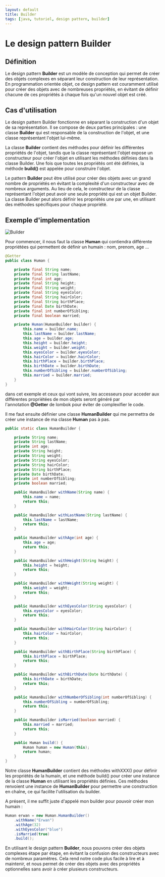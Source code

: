 ```yaml
---
layout: default
title: Builder
tags: [java, tutoriel, design pattern, builder]
---
```


# Le design pattern Builder

## Définition

Le design pattern **Builder** est un modèle de conception qui permet de créer des objets complexes en séparant leur construction de leur représentation. En programmation orientée objet, ce design pattern est couramment utilisé pour créer des objets avec de nombreuses propriétés, en évitant de définir chacune de ces propriétés à chaque fois qu'un nouvel objet est créé.

## Cas d'utilisation

Le design pattern Builder fonctionne en séparant la construction d'un objet de sa représentation. Il se compose de deux parties principales : une classe **Builder** qui est responsable de la construction de l'objet, et une classe représentant l'objet lui-même.

La classe **Builder** contient des méthodes pour définir les différentes propriétés de l'objet, tandis que la classe représentant l'objet expose un constructeur pour créer l'objet en utilisant les méthodes définies dans la classe Builder. Une fois que toutes les propriétés ont été définies, la méthode **build()** est appelée pour construire l'objet.

Le pattern **Builder** peut être utilisé pour créer des objets avec un grand nombre de propriétés en évitant la complexité d'un constructeur avec de nombreux arguments. Au lieu de cela, le constructeur de la classe représentant l'objet peut avoir une seule propriété qui est un objet Builder. La classe Builder peut alors définir les propriétés une par une, en utilisant des méthodes spécifiques pour chaque propriété.

## Exemple d'implementation

![Builder](https://www.sfeir.dev/content/images/2023/04/Builder.png)

Pour commencer, il nous faut la classe **Human** qui contiendra différente propriétées qui permettent de définir un humain : nom, prenom, age ...

```java
@Getter
public class Human {

    private final String name;
    private final String lastName;
    private final int age;
    private final String height;
    private final String weight;
    private final String eyesColor;
    private final String hairColor;
    private final String birthPlace;
    private final Date birthDate;
    private final int numberOfSibling;
    private final boolean married;

    private Human(HumanBuilder builder) {
        this.name = builder.name;
        this.lastName = builder.lastName;
        this.age = builder.age;
        this.height = builder.height;
        this.weight = builder.weight;
        this.eyesColor = builder.eyesColor;
        this.hairColor = builder.hairColor;
        this.birthPlace = builder.birthPlace;
        this.birthDate = builder.birthDate;
        this.numberOfSibling = builder.numberOfSibling;
        this.married = builder.married;
    }
}
```

dans cet exemple et ceux qui vont suivre, les accesseurs pour acceder aux différentes propriétées de mon objets seront généré par l'annotation **@Getter** de lombok pour éviter de complexifier le code.

Il me faut ensuite définier une classe **HumanBuilder** qui me permettra de créer une instance de ma classe **Human** pas à pas.

```java
public static class HumanBuilder {

    private String name;
    private String lastName;
    private int age;
    private String height;
    private String weight;
    private String eyesColor;
    private String hairColor;
    private String birthPlace;
    private Date birthDate;
    private int numberOfSibling;
    private boolean married;

    public HumanBuilder withName(String name) {
        this.name = name;
        return this;
    }

    public HumanBuilder withLastName(String lastName) {
        this.lastName = lastName;
        return this;
    }

    public HumanBuilder withAge(int age) {
        this.age = age;
        return this;
    }

    public HumanBuilder withHeight(String height) {
        this.height = height;
        return this;
    }

    public HumanBuilder withWeight(String weight) {
        this.weight = weight;
        return this;
    }

    public HumanBuilder withEyesColor(String eyesColor) {
        this.eyesColor = eyesColor;
        return this;
    }

    public HumanBuilder withHairColor(String hairColor) {
        this.hairColor = hairColor;
        return this;
    }

    public HumanBuilder withBirthPlace(String birthPlace) {
        this.birthPlace = birthPlace;
        return this;
    }

    public HumanBuilder withBirthDate(Date birthDate) {
        this.birthDate = birthDate;
        return this;
    }

    public HumanBuilder withNumberOfSibling(int numberOfSibling) {
        this.numberOfSibling = numberOfSibling;
        return this;
    }

    public HumanBuilder isMarried(boolean married) {
        this.married = married;
        return this;
    }

    public Human build() {
        Human human = new Human(this);
        return human;
    }
}

```

Notre classe **HumanBuilder** contient des méthodes withXXX() pour définir les propriétés de la humain, et une méthode build() pour créer une instance de la classe **Human** en utilisant les propriétés définies. Ces méthodes renvoient une instance de **HumanBuilder** pour permettre une construction en chaîne, ce qui facilite l'utilisation du builder.

A présent, il me suffit juste d'appelé mon builder pour pouvoir créer mon humain :

```java
Human erwan = new Human.HumanBuilder()
    .withName("Erwan")
    .withAge(32)
    .withEyesColor("blue")
    .isMarried(true)
    .build();
```

En utilisant le design pattern **Builder**, nous pouvons créer des objets complexes étape par étape, en évitant la confusion des constructeurs avec de nombreux paramètres. Cela rend notre code plus facile à lire et à maintenir, et nous permet de créer des objets avec des propriétés optionnelles sans avoir à créer plusieurs constructeurs.